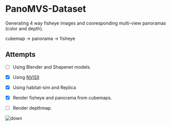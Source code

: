 # PanoMVS-Dataset

Generating 4 way fisheye images and cooresponding multi-view panoramas (color and depth).

cubemap -> panorama -> fisheye

## Attempts

- [ ] Using Blender and Shapenet models.
- [x] Using [NVISII](https://github.com/owl-project/NVISII)
- [x] Using habitat-sim and Replica
- [x] Render fisheye and panorama from cubemaps.
- [ ] Render depthmap.


![down](https://github.com/StarRealMan/PanoMVS-Dataset/assets/32333352/6cea1ef3-a38d-43df-9162-101b7a753666)
